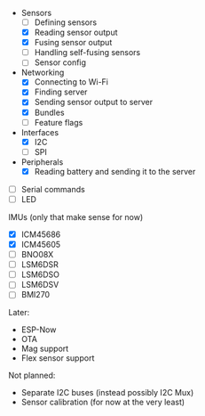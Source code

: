 
- Sensors
    - [ ] Defining sensors
    - [X] Reading sensor output
    - [X] Fusing sensor output
    - [ ] Handling self-fusing sensors
    - [ ] Sensor config
- Networking
    - [X] Connecting to Wi-Fi
    - [X] Finding server
    - [X] Sending sensor output to server
    - [X] Bundles
    - [ ] Feature flags
- Interfaces
    - [X] I2C
    - [ ] SPI
- Peripherals
    - [X] Reading battery and sending it to the server
- [ ] Serial commands
- [ ] LED

IMUs (only that make sense for now)

- [X] ICM45686
- [X] ICM45605
- [ ] BNO08X
- [ ] LSM6DSR
- [ ] LSM6DSO
- [ ] LSM6DSV
- [ ] BMI270

Later:

- ESP-Now
- OTA
- Mag support
- Flex sensor support

Not planned:

- Separate I2C buses (instead possibly I2C Mux)
- Sensor calibration (for now at the very least)
